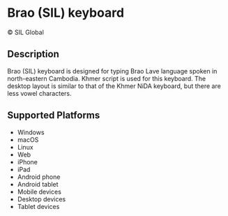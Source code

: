 Brao (SIL) keyboard
==============

© SIL Global

Description
-----------

Brao (SIL) keyboard is designed for typing Brao Lave language spoken in north-eastern Cambodia. Khmer script is used for this keyboard. The desktop layout is similar to that of the Khmer NiDA keyboard, but there are less vowel characters.

Supported Platforms
-------------------
 * Windows
 * macOS
 * Linux
 * Web
 * iPhone
 * iPad
 * Android phone
 * Android tablet
 * Mobile devices
 * Desktop devices
 * Tablet devices

